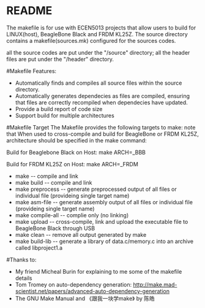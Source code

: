 README
========================

The makefile is for use with ECEN5013 projects that allow users to build for
LINUX(host), BeagleBone Black and FRDM KL25Z. The source directory contains 
a makefile(sources.mk) configured for the sources codes.

all the source codes are put under the "/source" directory;
all the header files are put under the "/header" directory.

#Makefile Features:
* Automatically finds and compiles all source files within the source directory.
* Automatically generates dependecies as files are compiled, ensuring that files are correctly recompiled when dependecies have updated.
* Provide a build report of code size
* Support build for multiple architectures

#Makefile Target
The Makefile provides the following targets to make:
note that When used to cross-compile and build for BeagleBone or FRDM KL25Z, architecture should be specified in the make command:

Build for Beaglebone Black on Host: make ARCH=_BBB

Build for FRDM KL25Z on Host: make ARCH=_FRDM


* make                    -- compile and link
* make build              -- compile and link
* make preprocess         -- generate preprocessed output of all files or individual file (provideing single target name)
* make asm-file           -- generate assembly output of all files or individual file (provideing single target name)
* make compile-all        -- complie only (no linking)
* make upload             -- cross-compile, link and upload the executable file to BeagleBone Black through USB
* make clean              -- remove all output generated by make
* make build-lib          -- generate a library of data.c/memory.c into an archive called libproject1.a

#Thanks to:
* My friend Micheal Burin for explaining to me some of the makefile details
* Tom Tromey on auto-dependency generation: http://make.mad-scientist.net/papers/advanced-auto-dependency-generation
* The GNU Make Manual and 《跟我一块学make》 by 陈皓

